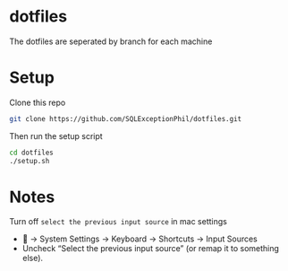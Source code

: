 # dotfiles

The dotfiles are seperated by branch for each machine

# Setup

Clone this repo

```sh
git clone https://github.com/SQLExceptionPhil/dotfiles.git
```

Then run the setup script

```sh
cd dotfiles
./setup.sh
```

# Notes

Turn off `select the previous input source` in mac settings

-  → System Settings → Keyboard → Shortcuts → Input Sources
- Uncheck “Select the previous input source” (or remap it to something else).
